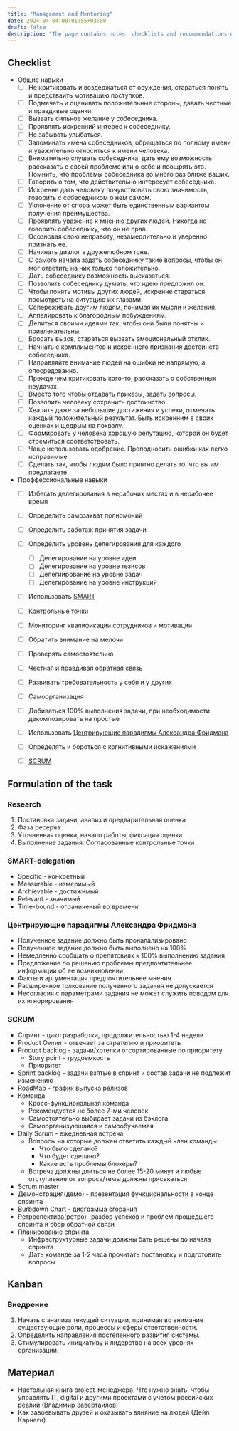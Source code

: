 ```yaml
---
title: "Management and Mentoring"
date: 2024-04-04T00:01:55+03:00
draft: false
description: "The page contains notes, checklists and recommendations on soft skills, mentoring and management. Here you will find useful tips that will help you improve your management skills, develop flexible skills and become a more effective leader."
---
```



## Checklist

- Общие навыки
    - [ ] Не критиковать и воздержаться от осуждения, стараться понять и предстваить мотивацию поступков.
    - [ ] Подмечать и оценивать положительные стороны, давать честные и правдивые оценки.
    - [ ] Вызвать сильное желание у собеседника.
    - [ ] Проявлять искренний интерес к собеседнику.
    - [ ] Не забывать улыбаться.
    - [ ] Запоминать имена собеседников, обращаться по полному имени и уважительно относиться к имени человека.
    - [ ] Внимательно слушать собеседника, дать ему возможность рассказать о своей проблеме или о себе и поощрять это. Помнить, что проблемы собеседника во много раз ближе ваших.
    - [ ] Говорить о том, что действительно интересует собеседника.
    - [ ] Искренне дать человеку почувствовать свою значимость, говорить с собеседником о нем самом.
    - [ ] Уклонение от спора может быть единственным вариантом получения преимущества.
    - [ ] Проявлять уважение к мнению других людей. Никогда не говорить собеседнику, что он не прав.
    - [ ] Осозновая свою неправоту, незамедлительно и уверенно признать ее.
    - [ ] Начинать диалог в дружелюбном тоне.
    - [ ] С самого начала задать собеседнику такие вопросы, чтобы он мог ответить на них только положительно.
    - [ ] Дать собеседнику возможность высказаться.
    - [ ] Позволить собеседнику думать, что идею предложил он.
    - [ ] Чтобы понять мотивы других людей, искренне стараться посмотреть на ситуацию их глазами.
    - [ ] Сопереживать другим людям, понимая их мысли и желания.
    - [ ] Аппелировать к благородным побуждениям.
    - [ ] Делиться своими идеями так, чтобы они были понятны и привлекательны.
    - [ ] Бросать вызов, стараться вызвать эмоциональный отклик.
    - [ ] Начнать с комплиментов и искреннего признания достоинств собеседника.
    - [ ] Направляйте внимание людей на ошибки не напрямую, а опосредованно.
    - [ ] Прежде чем критиковать кого-то, рассказать о собственных неудачах.
    - [ ] Вместо того чтобы отдавать приказы, задать вопросы.
    - [ ] Позволить человеку сохранить достоинство.
    - [ ] Хвалить даже за небольшие достижения и успехи, отмечать каждый положительный результат. Быть искренним в своих оценках и щедрым на похвалу.
    - [ ] Формировать у человека хорошую репутацию, которой он будет стремиться соответствовать.
    - [ ] Чаще использовать одобрение. Преподносить ошибки как легко исправимые.
    - [ ] Сделать так, чтобы людям было приятно делать то, что вы им предлагаете.
- Проффессиональные навыки
    - [ ] Избегать делегирования в нерабочих местах и в нерабочее время
    - [ ] Определить самозахват полномочий
    - [ ] Определить саботаж принятия задачи
    - [ ] Определить уровень делегирования для каждого
        - [ ] Делегирование на уровне идеи
        - [ ] Делегирование на уровне тезисов
        - [ ] Делегиирование на уровне задач
        - [ ] Делегирование на уровне инструкций
    - [ ] Использовать [SMART](#smart-delegation)
    - [ ] Контрольные точки
    - [ ] Мониторинг квалификации сотрудников и мотивации
    - [ ] Обратить внимание на мелочи
    - [ ] Проверять самостоятельно
    - [ ] Честная и правдивая обратная связь
    - [ ] Развивать требовательность у себя и у других
    - [ ] Самоорганизация
    - [ ] Добиваться 100% выполнения задачи, при необходимости декомпозировать на простые
    - [ ] Использовать [Центрирующие парадигмы Александра Фридмана](#центрирующие-парадигмы-александра-фридмана)
    - [ ] Определять и бороться с когнитивными искажениями
    - [ ] [SCRUM](#scrum)


## Formulation of the task

### Research

1. Постановка задачи, анализ и предварительная оценка
2. Фаза ресерча
3. Уточненная оценка, начало работы, фиксация оценки
4. Выполнение задания. Согласованные контрольные точки

### SMART-delegation

* Specific - конкретный
* Measurable - измеримый
* Archievable - достижимый
* Relevant - значимый
* Time-bound - ограниченый во времени

### Центрирующие парадигмы Александра Фридмана

* Полученное задание должно быть проналализировано
* Полученное задание должно быть выполнено на 100%
* Немедленно сообщать о препятсвиях к 100% выполнению задания
* Предложение по решению проблемы предпочтительнее информации об ее возникновении
* Факты и аргументация предпочтительнее мнения
* Расширенное толкование полученного задания не допускается
* Несогласия с параметрами задания не может служить поводом для их игнорирования

### SCRUM

* Спринт - цикл разработки, продолжительностью 1-4 недели
* Product Owner - отвечает за стратегию и приоритеты
* Product backlog - задачи/хотелки отсортированные по приоритету
    * Story point - трудоемкость
    * Приоритет
* Sprint backlog - задачи взятые в спринт и состав задачи не подлежит изменению
* RoadMap - график выпуска релизов
* Команда
    * Кросс-функциональная команда
    * Рекомендуется не более 7-ми человек
    * Самостоятельно выбирает задачи из бэклога
    * Самоорганизующаяся и самообучаемая
* Daily Scrum - ежедневная встреча
    * Вопросы на которые должен ответить каждый член команды:
        * Что было сделано?
        * Что будет сделано?
        * Какие есть проблемы,блокеры?
    * Встреча должны длиться не более 15-20 минут и любые отступление от вопроса/темы должны присекаться
* Scrum master
* Демонстрация(демо) - презентация функциональности в конце спринта
* Burbdown Chart - диограмма сгорания
* Ретроспектива(ретро)- разбор успехов и проблем прошедшего спринта и сбор обратной связи
* Планирование спринта
    * Инфраструктурные задачи должны бать решены до начала спринта
    * Дать команде за 1-2 часа прочитать постановку и подготовить вопросы

## Kanban

### Внедрение

1. Начать с анализа текущей ситуации, принимая во внимание существующие роли, процессы и сферы ответственности.
2. Определить направления постепенного развития системы.
3. Стимулировать инициативу и лидерство на всех уровнях организации.

## Материал
* Настольная книга project-менеджера. Что нужно знать, чтобы управлять IT, digital и другими проектами с учетом российских реалий (Владимир Завертайлов)
* Как завоевывать друзей и оказывать влияние на людей (Дейл Карнеги)